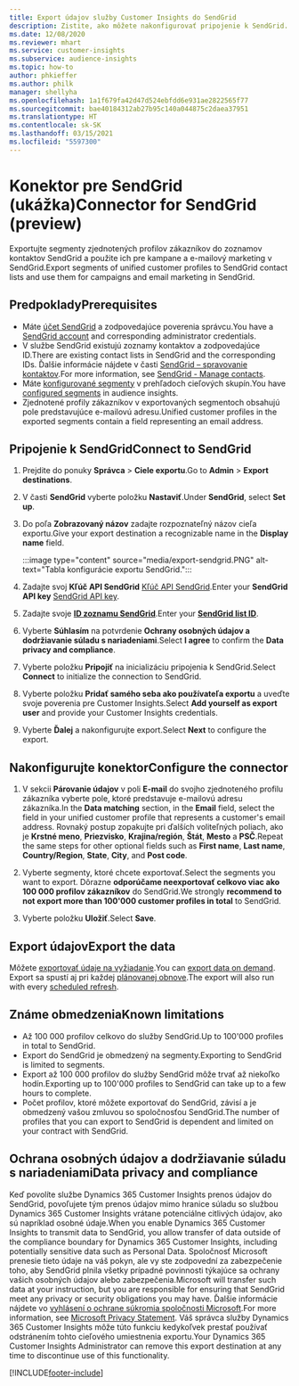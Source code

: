 ```yaml
---
title: Export údajov služby Customer Insights do SendGrid
description: Zistite, ako môžete nakonfigurovať pripojenie k SendGrid.
ms.date: 12/08/2020
ms.reviewer: mhart
ms.service: customer-insights
ms.subservice: audience-insights
ms.topic: how-to
author: phkieffer
ms.author: philk
manager: shellyha
ms.openlocfilehash: 1a1f679fa42d47d524ebfdd6e931ae2822565f77
ms.sourcegitcommit: bae40184312ab27b95c140a044875c2daea37951
ms.translationtype: HT
ms.contentlocale: sk-SK
ms.lasthandoff: 03/15/2021
ms.locfileid: "5597300"
---
```

# <a name="connector-for-sendgrid-preview"></a><span data-ttu-id="c5b8f-103">Konektor pre SendGrid (ukážka)</span><span class="sxs-lookup"><span data-stu-id="c5b8f-103">Connector for SendGrid (preview)</span></span>

<span data-ttu-id="c5b8f-104">Exportujte segmenty zjednotených profilov zákazníkov do zoznamov kontaktov SendGrid a použite ich pre kampane a e-mailový marketing v SendGrid.</span><span class="sxs-lookup"><span data-stu-id="c5b8f-104">Export segments of unified customer profiles to SendGrid contact lists and use them for campaigns and email marketing in SendGrid.</span></span> 

## <a name="prerequisites"></a><span data-ttu-id="c5b8f-105">Predpoklady</span><span class="sxs-lookup"><span data-stu-id="c5b8f-105">Prerequisites</span></span>

-   <span data-ttu-id="c5b8f-106">Máte [účet SendGrid](https://sendgrid.com/) a zodpovedajúce poverenia správcu.</span><span class="sxs-lookup"><span data-stu-id="c5b8f-106">You have a [SendGrid account](https://sendgrid.com/) and corresponding administrator credentials.</span></span>
-   <span data-ttu-id="c5b8f-107">V službe SendGrid existujú zoznamy kontaktov a zodpovedajúce ID.</span><span class="sxs-lookup"><span data-stu-id="c5b8f-107">There are existing contact lists in SendGrid and the corresponding IDs.</span></span> <span data-ttu-id="c5b8f-108">Ďalšie informácie nájdete v časti [SendGrid – spravovanie kontaktov](https://sendgrid.com/docs/ui/managing-contacts/create-and-manage-contacts/#manage-contacts).</span><span class="sxs-lookup"><span data-stu-id="c5b8f-108">For more information, see [SendGrid - Manage contacts](https://sendgrid.com/docs/ui/managing-contacts/create-and-manage-contacts/#manage-contacts).</span></span>
-   <span data-ttu-id="c5b8f-109">Máte [konfigurované segmenty](segments.md) v prehľadoch cieľových skupín.</span><span class="sxs-lookup"><span data-stu-id="c5b8f-109">You have [configured segments](segments.md) in audience insights.</span></span>
-   <span data-ttu-id="c5b8f-110">Zjednotené profily zákazníkov v exportovaných segmentoch obsahujú pole predstavujúce e-mailovú adresu.</span><span class="sxs-lookup"><span data-stu-id="c5b8f-110">Unified customer profiles in the exported segments contain a field representing an email address.</span></span>

## <a name="connect-to-sendgrid"></a><span data-ttu-id="c5b8f-111">Pripojenie k SendGrid</span><span class="sxs-lookup"><span data-stu-id="c5b8f-111">Connect to SendGrid</span></span>

1. <span data-ttu-id="c5b8f-112">Prejdite do ponuky **Správca** > **Ciele exportu**.</span><span class="sxs-lookup"><span data-stu-id="c5b8f-112">Go to **Admin** > **Export destinations**.</span></span>

1. <span data-ttu-id="c5b8f-113">V časti **SendGrid** vyberte položku **Nastaviť**.</span><span class="sxs-lookup"><span data-stu-id="c5b8f-113">Under **SendGrid**, select **Set up**.</span></span>

1. <span data-ttu-id="c5b8f-114">Do poľa **Zobrazovaný názov** zadajte rozpoznateľný názov cieľa exportu.</span><span class="sxs-lookup"><span data-stu-id="c5b8f-114">Give your export destination a recognizable name in the **Display name** field.</span></span>

   :::image type="content" source="media/export-sendgrid.PNG" alt-text="Tabla konfigurácie exportu SendGrid.":::

1. <span data-ttu-id="c5b8f-116">Zadajte svoj **Kľúč API SendGrid** [Kľúč API SendGrid](https://sendgrid.com/docs/ui/account-and-settings/api-keys/).</span><span class="sxs-lookup"><span data-stu-id="c5b8f-116">Enter your **SendGrid API key** [SendGrid API key](https://sendgrid.com/docs/ui/account-and-settings/api-keys/).</span></span>

1. <span data-ttu-id="c5b8f-117">Zadajte svoje **[ID zoznamu SendGrid](https://sendgrid.com/docs/ui/managing-contacts/create-and-manage-contacts/#manage-contacts)**.</span><span class="sxs-lookup"><span data-stu-id="c5b8f-117">Enter your **[SendGrid list ID](https://sendgrid.com/docs/ui/managing-contacts/create-and-manage-contacts/#manage-contacts)**.</span></span>

1. <span data-ttu-id="c5b8f-118">Vyberte **Súhlasím** na potvrdenie **Ochrany osobných údajov a dodržiavanie súladu s nariadeniami**.</span><span class="sxs-lookup"><span data-stu-id="c5b8f-118">Select **I agree** to confirm the **Data privacy and compliance**.</span></span>

1. <span data-ttu-id="c5b8f-119">Vyberte položku **Pripojiť** na inicializáciu pripojenia k SendGrid.</span><span class="sxs-lookup"><span data-stu-id="c5b8f-119">Select **Connect** to initialize the connection to SendGrid.</span></span>

1. <span data-ttu-id="c5b8f-120">Vyberte položku **Pridať samého seba ako používateľa exportu** a uveďte svoje poverenia pre Customer Insights.</span><span class="sxs-lookup"><span data-stu-id="c5b8f-120">Select **Add yourself as export user** and provide your Customer Insights credentials.</span></span>

1. <span data-ttu-id="c5b8f-121">Vyberte **Ďalej** a nakonfigurujte export.</span><span class="sxs-lookup"><span data-stu-id="c5b8f-121">Select **Next** to configure the export.</span></span>

## <a name="configure-the-connector"></a><span data-ttu-id="c5b8f-122">Nakonfigurujte konektor</span><span class="sxs-lookup"><span data-stu-id="c5b8f-122">Configure the connector</span></span>

1. <span data-ttu-id="c5b8f-123">V sekcii **Párovanie údajov** v poli **E-mail** do svojho zjednoteného profilu zákazníka vyberte pole, ktoré predstavuje e-mailovú adresu zákazníka.</span><span class="sxs-lookup"><span data-stu-id="c5b8f-123">In the **Data matching** section, in the **Email** field, select the field in your unified customer profile that represents a customer's email address.</span></span> <span data-ttu-id="c5b8f-124">Rovnaký postup zopakujte pri ďalších voliteľných poliach, ako je **Krstné meno**, **Priezvisko**, **Krajina/región**, **Štát**, **Mesto** a **PSČ**.</span><span class="sxs-lookup"><span data-stu-id="c5b8f-124">Repeat the same steps for other optional fields such as **First name**, **Last name**, **Country/Region**, **State**, **City**, and **Post code**.</span></span>

1. <span data-ttu-id="c5b8f-125">Vyberte segmenty, ktoré chcete exportovať.</span><span class="sxs-lookup"><span data-stu-id="c5b8f-125">Select the segments you want to export.</span></span> <span data-ttu-id="c5b8f-126">Dôrazne **odporúčame neexportovať celkovo viac ako 100 000 profilov zákazníkov** do SendGrid.</span><span class="sxs-lookup"><span data-stu-id="c5b8f-126">We strongly **recommend to not export more than 100'000 customer profiles in total** to SendGrid.</span></span> 

1. <span data-ttu-id="c5b8f-127">Vyberte položku **Uložiť**.</span><span class="sxs-lookup"><span data-stu-id="c5b8f-127">Select **Save**.</span></span>

## <a name="export-the-data"></a><span data-ttu-id="c5b8f-128">Export údajov</span><span class="sxs-lookup"><span data-stu-id="c5b8f-128">Export the data</span></span>

<span data-ttu-id="c5b8f-129">Môžete [exportovať údaje na vyžiadanie](export-destinations.md).</span><span class="sxs-lookup"><span data-stu-id="c5b8f-129">You can [export data on demand](export-destinations.md).</span></span> <span data-ttu-id="c5b8f-130">Export sa spustí aj pri každej [plánovanej obnove](system.md#schedule-tab).</span><span class="sxs-lookup"><span data-stu-id="c5b8f-130">The export will also run with every [scheduled refresh](system.md#schedule-tab).</span></span>

## <a name="known-limitations"></a><span data-ttu-id="c5b8f-131">Známe obmedzenia</span><span class="sxs-lookup"><span data-stu-id="c5b8f-131">Known limitations</span></span>

- <span data-ttu-id="c5b8f-132">Až 100 000 profilov celkovo do služby SendGrid.</span><span class="sxs-lookup"><span data-stu-id="c5b8f-132">Up to 100'000 profiles in total to SendGrid.</span></span>
- <span data-ttu-id="c5b8f-133">Export do SendGrid je obmedzený na segmenty.</span><span class="sxs-lookup"><span data-stu-id="c5b8f-133">Exporting to SendGrid is limited to segments.</span></span>
- <span data-ttu-id="c5b8f-134">Export až 100 000 profilov do služby SendGrid môže trvať až niekoľko hodín.</span><span class="sxs-lookup"><span data-stu-id="c5b8f-134">Exporting up to 100'000 profiles to SendGrid can take up to a few hours to complete.</span></span> 
- <span data-ttu-id="c5b8f-135">Počet profilov, ktoré môžete exportovať do SendGrid, závisí a je obmedzený vašou zmluvou so spoločnosťou SendGrid.</span><span class="sxs-lookup"><span data-stu-id="c5b8f-135">The number of profiles that you can export to SendGrid is dependent and limited on your contract with SendGrid.</span></span>

## <a name="data-privacy-and-compliance"></a><span data-ttu-id="c5b8f-136">Ochrana osobných údajov a dodržiavanie súladu s nariadeniami</span><span class="sxs-lookup"><span data-stu-id="c5b8f-136">Data privacy and compliance</span></span>

<span data-ttu-id="c5b8f-137">Keď povolíte službe Dynamics 365 Customer Insights prenos údajov do SendGrid, povoľujete tým prenos údajov mimo hranice súladu so službou Dynamics 365 Customer Insights vrátane potenciálne citlivých údajov, ako sú napríklad osobné údaje.</span><span class="sxs-lookup"><span data-stu-id="c5b8f-137">When you enable Dynamics 365 Customer Insights to transmit data to SendGrid, you allow transfer of data outside of the compliance boundary for Dynamics 365 Customer Insights, including potentially sensitive data such as Personal Data.</span></span> <span data-ttu-id="c5b8f-138">Spoločnosť Microsoft prenesie tieto údaje na váš pokyn, ale vy ste zodpovední za zabezpečenie toho, aby SendGrid plnila všetky prípadné povinnosti týkajúce sa ochrany vašich osobných údajov alebo zabezpečenia.</span><span class="sxs-lookup"><span data-stu-id="c5b8f-138">Microsoft will transfer such data at your instruction, but you are responsible for ensuring that SendGrid meet any privacy or security obligations you may have.</span></span> <span data-ttu-id="c5b8f-139">Ďalšie informácie nájdete vo [vyhlásení o ochrane súkromia spoločnosti Microsoft](https://go.microsoft.com/fwlink/?linkid=396732).</span><span class="sxs-lookup"><span data-stu-id="c5b8f-139">For more information, see [Microsoft Privacy Statement](https://go.microsoft.com/fwlink/?linkid=396732).</span></span>
<span data-ttu-id="c5b8f-140">Váš správca služby Dynamics 365 Customer Insights môže túto funkciu kedykoľvek prestať používať odstránením tohto cieľového umiestnenia exportu.</span><span class="sxs-lookup"><span data-stu-id="c5b8f-140">Your Dynamics 365 Customer Insights Administrator can remove this export destination at any time to discontinue use of this functionality.</span></span>


[!INCLUDE[footer-include](../includes/footer-banner.md)]